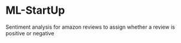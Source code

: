 # ML-StartUp
Sentiment analysis for amazon reviews to assign whether a review is positive or negative
